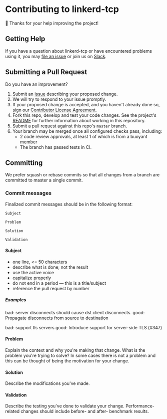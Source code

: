 # Contributing to linkerd-tcp #

:balloon: Thanks for your help improving the project!

## Getting Help ##

If you have a question about linkerd-tcp or have encountered problems using it, you may
[file an issue][issue] or join us on [Slack][slack].

## Submitting a Pull Request ##

Do you have an improvement?

1. Submit an [issue][issue] describing your proposed change.
2. We will try to respond to your issue promptly.
3. If your proposed change is accepted, and you haven't already done so, sign our [Contributor License Agreement][cla].
4. Fork this repo, develop and test your code changes. See the project's [README](README.md) for further information about working in this repository.
5. Submit a pull request against this repo's `master` branch.
6. Your branch may be merged once all configured checks pass, including:
    - 2 code review approvals, at least 1 of which is from a buoyant member
    - The branch has passed tests in CI.

## Committing

We prefer squash or rebase commits so that all changes from a branch are committed to
master a single commit.

### Commit messages

Finalized commit messages should be in the following format:

```
Subject

Problem

Solution

Validation
```

#### Subject

- one line, <= 50 characters
- describe what is done; not the result
- use the active voice
- capitalize properly
- do not end in a period — this is a title/subject
- reference the pull request by number

##### Examples

bad: server disconnects should cause dst client disconnects.
good: Propagate disconnects from source to destination

bad: support tls servers
good: Introduce support for server-side TLS (#347)

#### Problem

Explain the context and why you're making that change.  What is the
problem you're trying to solve? In some cases there is not a problem
and this can be thought of being the motivation for your change.

#### Solution

Describe the modifications you've made.

#### Validation

Describe the testing you've done to validate your change.  Performance-related changes
should include before- and after- benchmark results.

[cla]: https://buoyant.io/cla/
[issue]: https://github.com/linkerd/linkerd-tcp/issues/new
[slack]: http://slack.linkerd.io/

